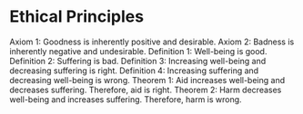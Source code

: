 # Ethical Principles

Axiom 1: Goodness is inherently positive and desirable.
Axiom 2: Badness is inherently negative and undesirable.
Definition 1: Well-being is good.
Definition 2: Suffering is bad.
Definition 3: Increasing well-being and decreasing suffering is right.
Definition 4: Increasing suffering and decreasing well-being is wrong.
Theorem 1: Aid increases well-being and decreases suffering. Therefore, aid is right.
Theorem 2: Harm decreases well-being and increases suffering. Therefore, harm is wrong.